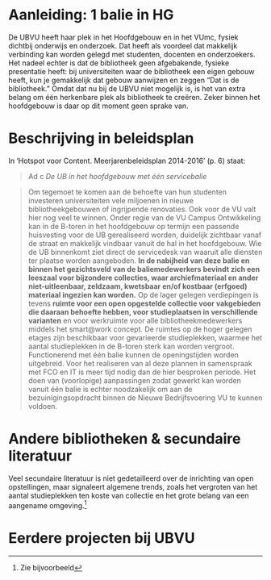 # Aanleiding: 1 balie in HG

De UBVU heeft haar plek in het Hoofdgebouw en in het VUmc, fysiek dichtbij onderwijs en onderzoek. Dat heeft als voordeel dat makkelijk verbinding kan worden gelegd met studenten, docenten en onderzoekers. Het nadeel echter is dat de bibliotheek geen afgebakende, fysieke presentatie heeft: bij universiteiten waar de bibliotheek een eigen gebouw heeft, kun je gemakkelijk dat gebouw aanwijzen en zeggen “Dat is de bibliotheek.” Omdat dat nu bij de UBVU niet mogelijk is, is het van extra belang om één herkenbare plek als bibliotheek te creëren. Zeker binnen het hoofdgebouw is daar op dit moment geen sprake van.

# Beschrijving in beleidsplan

In ‘Hotspot voor Content. Meerjarenbeleidsplan 2014-2016’ (p. 6) staat:

> Ad c *De UB in het hoofdgebouw met één servicebalie* 

> Om tegemoet te komen aan de behoefte van hun studenten investeren universiteiten vele miljoenen in nieuwe bibliotheekgebouwen of ingrijpende renovaties. Ook voor de VU valt hier nog veel te winnen. Onder regie van de VU Campus Ontwikkeling kan in de B-toren in het hoofdgebouw op termijn een passende huisvesting voor de UB gerealiseerd worden, duidelijk zichtbaar vanaf de straat en makkelijk vindbaar vanuit de hal in het hoofdgebouw. Wie de UB binnenkomt ziet direct de servicedesk van waaruit alle diensten ter plaatse worden aangeboden. **In de nabijheid van deze balie en binnen het gezichtsveld van de baliemedewerkers bevindt zich een leeszaal voor bijzondere collecties, waar archiefmateriaal en ander niet-uitleenbaar, zeldzaam, kwetsbaar en/of kostbaar (erfgoed) materiaal ingezien kan worden.** Op de lager gelegen verdiepingen is tevens **ruimte voor een open opgestelde collectie voor vakgebieden die daaraan behoefte hebben, voor studieplaatsen in verschillende varianten** en voor werkruimte voor alle bibliotheekmedewerkers middels het smart@work concept. De ruimtes op de hoger gelegen etages zijn beschikbaar voor gevarieerde studieplekken, waarmee het aantal studieplekken in de B-toren sterk kan worden vergroot. Functionerend met één balie kunnen de openingstijden worden uitgebreid. Voor het realiseren van al deze plannen in samenspraak met FCO en IT is meer tijd nodig dan de hier besproken periode. Het doen van (voorlopige) aanpassingen zodat gewerkt kan worden vanuit één balie is echter noodzakelijk om aan de bezuinigingsopdracht binnen de Nieuwe Bedrijfsvoering VU te kunnen voldoen.

# Andere bibliotheken & secundaire literatuur

Veel secundaire literatuur is niet gedetailleerd over de inrichting van open opstellingen, maar signaleert algemene trends, zoals het vergroten van het aantal studieplekken ten koste van collectie en het grote belang van een aangename omgeving.[^literatuuralgemeen]

# Eerdere projecten bij UBVU

[^literatuuralgemeen]: Zie bijvoorbeeld 